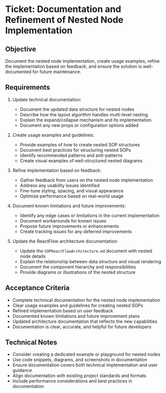 # Ticket: Documentation and Refinement of Nested Node Implementation

## Objective
Document the nested node implementation, create usage examples, refine the implementation based on feedback, and ensure the solution is well-documented for future maintenance.

## Requirements

1. Update technical documentation:
   - Document the updated data structure for nested nodes
   - Describe how the layout algorithm handles multi-level nesting
   - Explain the expand/collapse mechanism and its implementation
   - Document any new props or configuration options added

2. Create usage examples and guidelines:
   - Provide examples of how to create nested SOP structures
   - Document best practices for structuring nested SOPs
   - Identify recommended patterns and anti-patterns
   - Create visual examples of well-structured nested diagrams

3. Refine implementation based on feedback:
   - Gather feedback from users on the nested node implementation
   - Address any usability issues identified
   - Fine-tune styling, spacing, and visual appearance
   - Optimize performance based on real-world usage

4. Document known limitations and future improvements:
   - Identify any edge cases or limitations in the current implementation
   - Document workarounds for known issues
   - Propose future improvements or enhancements
   - Create tracking issues for any deferred improvements

5. Update the ReactFlow architecture documentation:
   - Update the `SOPReactFlowArchitecture.md` document with nested node details
   - Explain the relationship between data structure and visual rendering
   - Document the component hierarchy and responsibilities
   - Provide diagrams or illustrations of the nested structure

## Acceptance Criteria

- Complete technical documentation for the nested node implementation
- Clear usage examples and guidelines for creating nested SOPs
- Refined implementation based on user feedback
- Documented known limitations and future improvement plans
- Updated architecture documentation that reflects the new capabilities
- Documentation is clear, accurate, and helpful for future developers

## Technical Notes

- Consider creating a dedicated example or playground for nested nodes
- Use code snippets, diagrams, and screenshots in documentation
- Ensure documentation covers both technical implementation and user guidance
- Align documentation with existing project standards and formats
- Include performance considerations and best practices in documentation 
